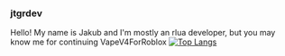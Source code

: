 ### jtgrdev
Hello! My name is Jakub and I'm mostly an rlua developer, but you may know me for continuing VapeV4ForRoblox
[![Top Langs](https://github-readme-stats.vercel.app/api/top-langs/?username=fdghuifgduhfgdhufdghui&langs_count=8&theme=radical)](https://github.com/anuraghazra/github-readme-stats)
